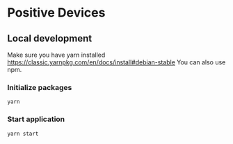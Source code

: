 # Positive Devices

## Local development

Make sure you have yarn installed
https://classic.yarnpkg.com/en/docs/install#debian-stable
You can also use npm.

### Initialize packages

```
yarn
```
### Start application

```
yarn start
```
